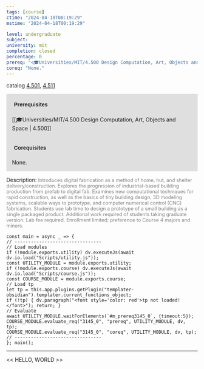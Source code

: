 ```yaml
---
tags: [course]
ctime: "2024-04-18T00:19:29"
mstime: "2024-04-18T00:19:29"

level: undergraduate
subject: 
university: mit
completion: closed
percentage: 0
prereq: "<🎓Universities/MIT/4.500 Design Computation, Art, Objects and Space>"
coreq: "None."
---
```


catalog [4.501](http://student.mit.edu/catalog/m4e.html#4.501), [4.511](http://student.mit.edu/catalog/m4e.html#4.511)

<span style="display: block; padding: 15px; background-color: rgb(100, 100, 100, 0.2);"><font id="m_prereq3145_0" style="display: block; font-family: Arial, sans-serif; font-weight: bold; padding: 5px">Prerequisites</font><br><span id="prereq3145_0">[[🎓Universities/MIT/4.500 Design Computation, Art, Objects and Space | 4.500]]</span></span>
<span style="display: block; padding: 15px; background-color: rgb(100, 100, 100, 0.2);"><font id="m_coreq3145_0" style="display: block; font-family: Arial, sans-serif; font-weight: bold; padding: 5px">Corequisites</font><br><span id="coreq3145_0">None.</span></span>

<font style="">Description:</font>
<font style="color: grey; font-size: 0.8rem;">Introduces digital fabrication as a method of home, hut, and shelter delivery/construction. Explores the progression of industrial-based building production from prefab to digital fab. Examines new computational techniques for rapid construction, as well as the basics of tiny building design, 3D modeling systems, scalable ways to prototype, and computer numerical control (CNC) fabrication. Students use lab time to design a prototype of a small building as a single packaged product. Additional work required of students taking graduate version. Lab fee required. Enrollment limited; preference to Course 4 majors and minors.</font>

```dataviewjs
const main = async _ => {
// --------------------------------
// Load modules
if (!module.exports.utility) dv.executeJs(await dv.io.load("Scripts/utility.js"));
const UTILITY_MODULE = module.exports.utility;
if (!module.exports.course) dv.executeJs(await dv.io.load("Scripts/course.js"));
const COURSE_MODULE = module.exports.course;
// Load tp
let tp = this.app.plugins.getPlugin("templater-obsidian").templater.current_functions_object;
if (!tp) { dv.paragraph("<font style='color: red'>tp not loaded!</font>"); return; }
// Evaluate
await UTILITY_MODULE.waitForElements(`#m_prereq3145_0`, {timeout:5});
COURSE_MODULE.evaluate_req("3145_0", "prereq", UTILITY_MODULE, dv, tp);
COURSE_MODULE.evaluate_req("3145_0", "coreq", UTILITY_MODULE, dv, tp);
// --------------------------------
}; main();
```

---

<< HELLO, WORLD >>
